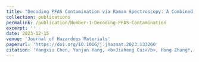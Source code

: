 ```yaml
---
title: "Decoding PFAS Contamination via Raman Spectroscopy: A Combined DFT and Machine Learning Investigation"
collection: publications
permalink: /publication/Number-1-Decoding-PFAS-Contamination
excerpt: ''
date: 2023-12-15
venue: 'Journal of Hazardous Materials'
paperurl: 'https://doi.org/10.1016/j.jhazmat.2023.133260'
citation: 'Yangxiu Chen, Yanjun Yang, <b>Jiaheng Cui</b>, Hong Zhang*, Yiping Zhao*, "Decoding PFAS contamination via Raman spectroscopy: A combined DFT and machine learning investigation.", <i>Journal of Hazardous Materials</i>, Volume 465, 2024, 133260, ISSN 0304-3894.'
---
```


